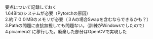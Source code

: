 要点について記録しておく<br>
1.64Bitのシステムが必要（Pytorchの原因）<br>
2.約７００MBのメモリが必要（３Aの場合Swapを含むならできるかも？）<br>
3.Pathの問題に直接無視しても問題ない。（訓練がWindowsでしたので）<br>
4.picamera2 に移行した。廃棄した部分はOpenCVで実現した

